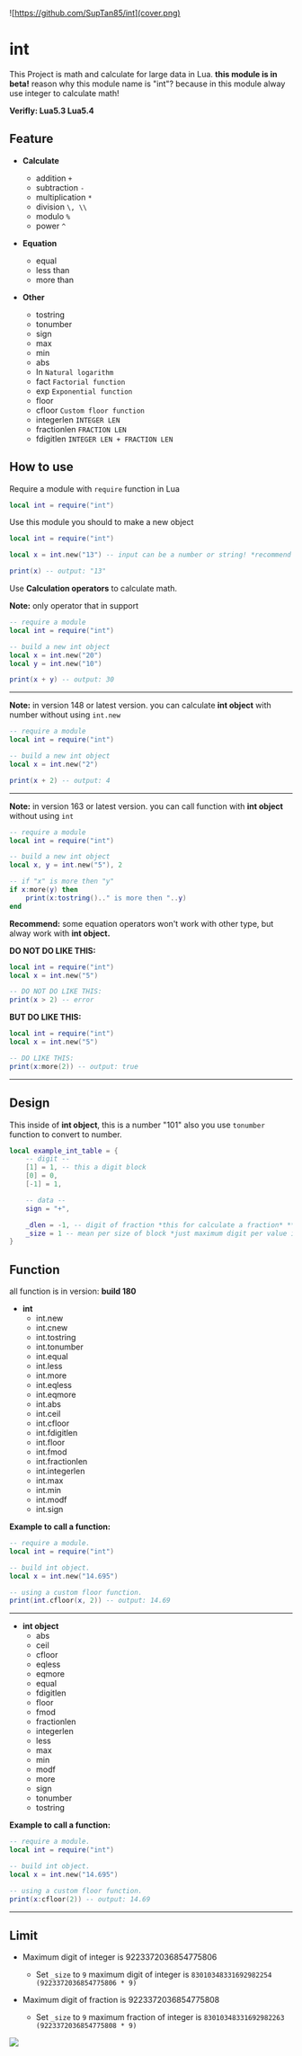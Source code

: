 ![https://github.com/SupTan85/int](cover.png)

# int

This Project is math and calculate for large data in Lua. **this module is in beta!**
reason why this module name is "int"? because in this module alway use integer to calculate math!

**Verifly: Lua5.3 Lua5.4**

## Feature

- **Calculate**
    - addition `+`
    - subtraction `-`
    - multiplication `*`
    - division `\, \\`
    - modulo `%`
    - power `^`

- **Equation**
    - equal
    - less than
    - more than

- **Other**
    - tostring
    - tonumber
    - sign
    - max
    - min
    - abs
    - In `Natural logarithm`
    - fact `Factorial function`
    - exp `Exponential function`
    - floor
    - cfloor `Custom floor function`
    - integerlen `INTEGER LEN`
    - fractionlen `FRACTION LEN`
    - fdigitlen `INTEGER LEN + FRACTION LEN`

## How to use

Require a module with `require` function in Lua
```lua
local int = require("int")
```

Use this module you should to make a new object
```lua
local int = require("int")

local x = int.new("13") -- input can be a number or string! *recommend to use string*

print(x) -- output: "13"
```

Use **Calculation operators** to calculate math.

**Note:** only operator that in support
```lua
-- require a module
local int = require("int")

-- build a new int object
local x = int.new("20")
local y = int.new("10")

print(x + y) -- output: 30
```
-----
**Note:** in version 148 or latest version. you can calculate **int object** with number without using `int.new`
```lua
-- require a module
local int = require("int")

-- build a new int object
local x = int.new("2")

print(x + 2) -- output: 4

```
-----
**Note:** in version 163 or latest version. you can call function with **int object** without using `int`
```lua
-- require a module
local int = require("int")

-- build a new int object
local x, y = int.new("5"), 2

-- if "x" is more then "y"
if x:more(y) then
    print(x:tostring().." is more then "..y)
end
```

**Recommend:** some equation operators won't work with other type, but alway work with **int object.**

**DO NOT DO LIKE THIS:**
```lua
local int = require("int")
local x = int.new("5")

-- DO NOT DO LIKE THIS:
print(x > 2) -- error
```
**BUT DO LIKE THIS:**
```lua
local int = require("int")
local x = int.new("5")

-- DO LIKE THIS:
print(x:more(2)) -- output: true
```
---
## Design

This inside of **int object**, this is a number "101" also you use `tonumber` function to convert to number.

```lua
local example_int_table = {
    -- digit --
    [1] = 1, -- this a digit block
    [0] = 0,
    [-1] = 1,

    -- data --
    sign = "+",

    _dlen = -1, -- digit of fraction *this for calculate a fraction* **DO NOT CHANGE. HAVE LIMIT!!**
    _size = 1 -- mean per size of block *just maximum digit per value in the digit block* **DO NOT CHANGE. HAVE LIMIT!!**
}
```
## Function
all function is in version: **build 180**
- **int**
    - int.new
    - int.cnew
    - int.tostring
    - int.tonumber
    - int.equal
    - int.less
    - int.more
    - int.eqless
    - int.eqmore
    - int.abs
    - int.ceil
    - int.cfloor
    - int.fdigitlen
    - int.floor
    - int.fmod
    - int.fractionlen
    - int.integerlen
    - int.max
    - int.min
    - int.modf
    - int.sign

**Example to call a function:**
```lua
-- require a module.
local int = require("int")

-- build int object.
local x = int.new("14.695")

-- using a custom floor function.
print(int.cfloor(x, 2)) -- output: 14.69
```
---
- **int object**
    - abs
    - ceil
    - cfloor
    - eqless
    - eqmore
    - equal
    - fdigitlen
    - floor
    - fmod
    - fractionlen
    - integerlen
    - less
    - max
    - min
    - modf
    - more
    - sign
    - tonumber
    - tostring

**Example to call a function:**
```lua
-- require a module.
local int = require("int")

-- build int object.
local x = int.new("14.695")

-- using a custom floor function.
print(x:cfloor(2)) -- output: 14.69
```
---
## Limit
- Maximum digit of integer is 9223372036854775806
    - Set `_size` to `9` maximum digit of integer is `83010348331692982254 (9223372036854775806 * 9)`

- Maximum digit of fraction is 9223372036854775808
    - Set `_size` to `9` maximum fraction of integer is `83010348331692982263 (9223372036854775808 * 9)`

![](image-d.png)
